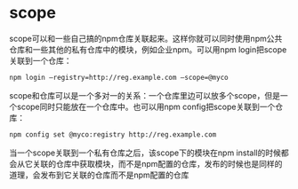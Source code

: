 # scope
scope可以和一些自己搞的npm仓库关联起来。这样你就可以同时使用npm公共仓库和一些其他的私有仓库中的模块，例如企业npm。可以用npm login把scope关联到一个仓库：
```bash
npm login –registry=http://reg.example.com –scope=@myco
```

scope和仓库可以是一个多对一的关系：一个仓库里边可以放多个scope，但是一个scope同时只能放在一个仓库中。也可以用npm config把scope关联到一个仓库：
```bash
npm config set @myco:registry http://reg.example.com
```
当一个scope关联到一个私有仓库之后，该scope下的模块在npm install的时候都会从它关联的仓库中获取模块，而不是npm配置的仓库，发布的时候也是同样的道理，会发布到它关联的仓库而不是npm配置的仓库
